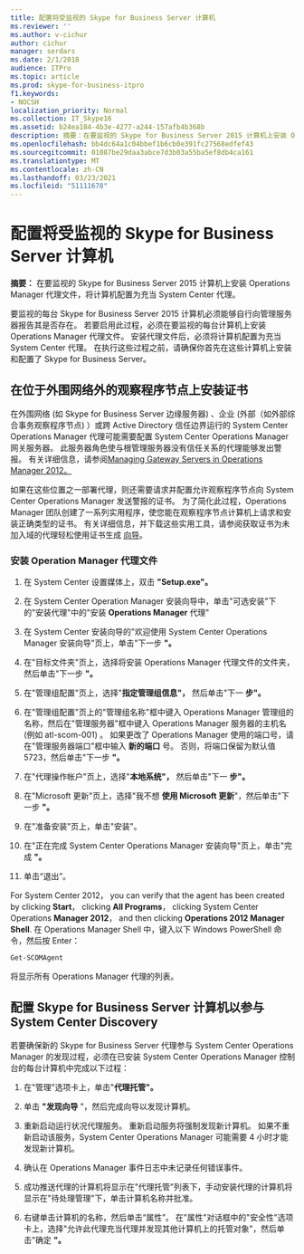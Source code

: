 ```yaml
---
title: 配置将受监视的 Skype for Business Server 计算机
ms.reviewer: ''
ms.author: v-cichur
author: cichur
manager: serdars
ms.date: 2/1/2018
audience: ITPro
ms.topic: article
ms.prod: skype-for-business-itpro
f1.keywords:
- NOCSH
localization_priority: Normal
ms.collection: IT_Skype16
ms.assetid: b24ea184-4b3e-4277-a244-157afb4b368b
description: 摘要：在要监视的 Skype for Business Server 2015 计算机上安装 Operations Manager 代理文件，将计算机配置为充当 System Center 代理。
ms.openlocfilehash: bb4dc64a1c04bbef1b6cb0e391fc27568edfef43
ms.sourcegitcommit: 01087be29daa3abce7d3b03a55ba5ef8db4ca161
ms.translationtype: MT
ms.contentlocale: zh-CN
ms.lasthandoff: 03/23/2021
ms.locfileid: "51111678"
---
```

# <a name="configure-the-skype-for-business-server-computers-that-will-be-monitored"></a>配置将受监视的 Skype for Business Server 计算机

**摘要：** 在要监视的 Skype for Business Server 2015 计算机上安装 Operations Manager 代理文件，将计算机配置为充当 System Center 代理。

要监视的每台 Skype for Business Server 2015 计算机必须能够自行向管理服务器报告其是否存在。 若要启用此过程，必须在要监视的每台计算机上安装 Operations Manager 代理文件。 安装代理文件后，必须将计算机配置为充当 System Center 代理。 在执行这些过程之前，请确保你首先在这些计算机上安装和配置了 Skype for Business Server。

## <a name="installing-a-certificate-on-a-watcher-node-located-outside-the-perimeter-network"></a>在位于外围网络外的观察程序节点上安装证书
<a name="watcher_node_outside"> </a>

在外围网络 (如 Skype for Business Server 边缘服务器) 、企业 (外部（如外部综合事务观察程序节点) ）或跨 Active Directory 信任边界运行的 System Center Operations Manager 代理可能需要配置 System Center Operations Manager 网关服务器。 此服务器角色使与根管理服务器没有信任关系的代理能够发出警报。 有关详细信息，请参阅[Managing Gateway Servers in Operations Manager 2012。](/previous-versions/system-center/system-center-2012-R2/hh212823(v=sc.12))

如果在这些位置之一部署代理，则还需要请求并配置允许观察程序节点向 System Center Operations Manager 发送警报的证书。 为了简化此过程，Operations Manager 团队创建了一系列实用程序，使您能在观察程序节点计算机上请求和安装正确类型的证书。 有关详细信息，并下载这些实用工具，请参阅获取证书为未加入域的代理轻松使用证书生成 [向导](https://go.microsoft.com/fwlink/p/?LinkID=267421&amp;amp;clcid=0x409)。

### <a name="installing-the-operation-manager-agent-files"></a>安装 Operation Manager 代理文件

1. 在 System Center 设置媒体上，双击 **"Setup.exe"。**

2. 在 System Center Operation Manager 安装向导中，单击"可选安装"下的"安装代理"中的"安装 **Operations Manager** 代理"

3. 在 System Center 安装向导的"欢迎使用 System Center Operations Manager 安装向导"页上，单击"下一步 **"。**

4. 在"目标文件夹"页上，选择将安装 Operations Manager 代理文件的文件夹，然后单击"下一步 **"。**

5. 在"管理组配置"页上，选择"**指定管理组信息"，** 然后单击"下一 **步"。**

6. 在"管理组配置"页上的"管理组名称"框中键入 Operations  Manager 管理组的名称，然后在"管理服务器"框中键入 Operations Manager 服务器的主机名 (例如 atl-scom-001) 。  如果更改了 Operations Manager 使用的端口号，请在"管理服务器端口"框中输入 **新的端口** 号。 否则，将端口保留为默认值 5723，然后单击"下一步 **"。**

7. 在"代理操作帐户"页上，选择"**本地系统"，** 然后单击"下一 **步"。**

8. 在"Microsoft 更新"页上，选择"我不想 **使用 Microsoft 更新**"，然后单击"下一步 **"。**

9. 在"准备安装"页上，单击"安装"。

10. 在"正在完成 System Center Operations Manager 安装向导"页上，单击"完成 **"。**

11. 单击“退出”。

For System Center 2012， you can verify that the agent has been created by clicking **Start**， clicking **All Programs**， clicking System Center Operations **Manager 2012**， and then clicking **Operations 2012 Manager Shell**. 在 Operations Manager Shell 中，键入以下 Windows PowerShell 命令，然后按 Enter：
```PowerShell
Get-SCOMAgent
```

将显示所有 Operations Manager 代理的列表。
## <a name="configuring-the-skype-for-business-server-computer-to-participate-in-system-center-discovery"></a>配置 Skype for Business Server 计算机以参与 System Center Discovery
<a name="watcher_node_outside"> </a>

若要确保新的 Skype for Business Server 代理参与 System Center Operations Manager 的发现过程，必须在已安装 System Center Operations Manager 控制台的每台计算机中完成以下过程：

1. 在"管理"选项卡上，单击"**代理托管"。**

2. 单击 **"发现向导** "，然后完成向导以发现计算机。

3. 重新启动运行状况代理服务。 重新启动服务将强制发现新计算机。 如果不重新启动该服务，System Center Operations Manager 可能需要 4 小时才能发现新计算机。

4. 确认在 Operations Manager 事件日志中未记录任何错误事件。

5. 成功推送代理的计算机将显示在"代理托管"列表下，手动安装代理的计算机将显示在"待处理管理"下，单击计算机名称并批准。

6. 右键单击计算机的名称，然后单击“属性”。 在"属性"对话框中的"安全性"选项卡上，选择"允许此代理充当代理并发现其他计算机上的托管对象"，然后单击"确定 **"。**